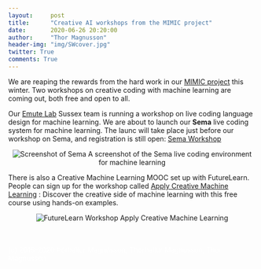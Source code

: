 ```yaml
---
layout:     post
title:      "Creative AI workshops from the MIMIC project"
date:       2020-06-26 20:20:00
author:     "Thor Magnusson"
header-img: "img/SWcover.jpg"
twitter: True
comments: True
---
```


We are reaping the rewards from the hard work in our <a href="http://www.mimicproject.com">MIMIC project</a> this winter. Two workshops on creative coding with machine learning are coming out, both free and open to all. 

Our <a href="http://www.emutelab.org">Emute Lab</a> Sussex team is running a workshop on live coding language design for machine learning. We are about to launch our <b>Sema</b> live coding system for machine learning. The launc will take place just before our workshop on Sema, and registration is still open: <a href="http://www.emutelab.org/blog/Semaworkshop">Sema Workshop</a>

<p><center><img src="{{ site.baseurl }}/img/Semascreenshot.png" alt="Screenshot of Sema">
<span class="caption text-muted">A screenshot of the Sema live coding environment for machine learning</span></center></p>


There is also a Creative Machine Learning MOOC set up with FutureLearn. People can sign up for the workshop called <a href="https://www.futurelearn.com/courses/apply-creative-machine-learning">Apply Creative Machine Learning</a> :
Discover the creative side of machine learning with this free course using hands-on examples.


<p><center><img src="{{ site.baseurl }}/img/RoboViolin.png" alt="FutureLearn Workshop">
<span class="caption text-muted">Apply Creative Machine Learning</span></center></p>

















<br><br>
<font color="#FFFFFF">(c) 2016-2020 &THORN;&oacute;rhallur Magn&uacute;sson, Thorhallur Magnusson, Thor Magnusson</font>
